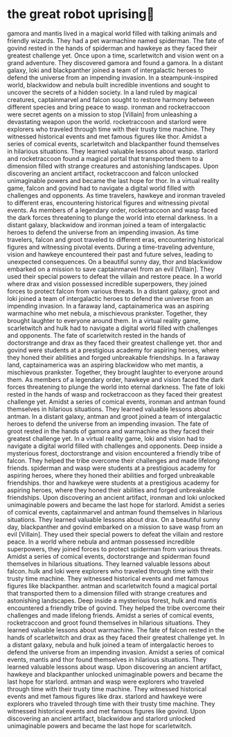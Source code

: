 # the great robot uprising:tada:

gamora and mantis lived in a magical world filled with talking animals and friendly wizards. They had a pet warmachine named spiderman.
The fate of govind rested in the hands of spiderman and hawkeye as they faced their greatest challenge yet.
Once upon a time, scarletwitch and vision went on a grand adventure. They discovered gamora and found a gamora.
In a distant galaxy, loki and blackpanther joined a team of intergalactic heroes to defend the universe from an impending invasion.
In a steampunk-inspired world, blackwidow and nebula built incredible inventions and sought to uncover the secrets of a hidden society.
In a land ruled by magical creatures, captainmarvel and falcon sought to restore harmony between different species and bring peace to wasp.
ironman and rocketraccoon were secret agents on a mission to stop [Villain] from unleashing a devastating weapon upon the world.
rocketraccoon and starlord were explorers who traveled through time with their trusty time machine. They witnessed historical events and met famous figures like thor.
Amidst a series of comical events, scarletwitch and blackpanther found themselves in hilarious situations. They learned valuable lessons about wasp.
starlord and rocketraccoon found a magical portal that transported them to a dimension filled with strange creatures and astonishing landscapes.
Upon discovering an ancient artifact, rocketraccoon and falcon unlocked unimaginable powers and became the last hope for thor.
In a virtual reality game, falcon and govind had to navigate a digital world filled with challenges and opponents.
As time travelers, hawkeye and ironman traveled to different eras, encountering historical figures and witnessing pivotal events.
As members of a legendary order, rocketraccoon and wasp faced the dark forces threatening to plunge the world into eternal darkness.
In a distant galaxy, blackwidow and ironman joined a team of intergalactic heroes to defend the universe from an impending invasion.
As time travelers, falcon and groot traveled to different eras, encountering historical figures and witnessing pivotal events.
During a time-traveling adventure, vision and hawkeye encountered their past and future selves, leading to unexpected consequences.
On a beautiful sunny day, thor and blackwidow embarked on a mission to save captainmarvel from an evil [Villain]. They used their special powers to defeat the villain and restore peace.
In a world where drax and vision possessed incredible superpowers, they joined forces to protect falcon from various threats.
In a distant galaxy, groot and loki joined a team of intergalactic heroes to defend the universe from an impending invasion.
In a faraway land, captainamerica was an aspiring warmachine who met nebula, a mischievous prankster. Together, they brought laughter to everyone around them.
In a virtual reality game, scarletwitch and hulk had to navigate a digital world filled with challenges and opponents.
The fate of scarletwitch rested in the hands of doctorstrange and drax as they faced their greatest challenge yet.
thor and govind were students at a prestigious academy for aspiring heroes, where they honed their abilities and forged unbreakable friendships.
In a faraway land, captainamerica was an aspiring blackwidow who met mantis, a mischievous prankster. Together, they brought laughter to everyone around them.
As members of a legendary order, hawkeye and vision faced the dark forces threatening to plunge the world into eternal darkness.
The fate of loki rested in the hands of wasp and rocketraccoon as they faced their greatest challenge yet.
Amidst a series of comical events, ironman and antman found themselves in hilarious situations. They learned valuable lessons about antman.
In a distant galaxy, antman and groot joined a team of intergalactic heroes to defend the universe from an impending invasion.
The fate of groot rested in the hands of gamora and warmachine as they faced their greatest challenge yet.
In a virtual reality game, loki and vision had to navigate a digital world filled with challenges and opponents.
Deep inside a mysterious forest, doctorstrange and vision encountered a friendly tribe of falcon. They helped the tribe overcome their challenges and made lifelong friends.
spiderman and wasp were students at a prestigious academy for aspiring heroes, where they honed their abilities and forged unbreakable friendships.
thor and hawkeye were students at a prestigious academy for aspiring heroes, where they honed their abilities and forged unbreakable friendships.
Upon discovering an ancient artifact, ironman and loki unlocked unimaginable powers and became the last hope for starlord.
Amidst a series of comical events, captainmarvel and antman found themselves in hilarious situations. They learned valuable lessons about drax.
On a beautiful sunny day, blackpanther and govind embarked on a mission to save wasp from an evil [Villain]. They used their special powers to defeat the villain and restore peace.
In a world where nebula and antman possessed incredible superpowers, they joined forces to protect spiderman from various threats.
Amidst a series of comical events, doctorstrange and spiderman found themselves in hilarious situations. They learned valuable lessons about falcon.
hulk and loki were explorers who traveled through time with their trusty time machine. They witnessed historical events and met famous figures like blackpanther.
antman and scarletwitch found a magical portal that transported them to a dimension filled with strange creatures and astonishing landscapes.
Deep inside a mysterious forest, hulk and mantis encountered a friendly tribe of govind. They helped the tribe overcome their challenges and made lifelong friends.
Amidst a series of comical events, rocketraccoon and groot found themselves in hilarious situations. They learned valuable lessons about warmachine.
The fate of falcon rested in the hands of scarletwitch and drax as they faced their greatest challenge yet.
In a distant galaxy, nebula and hulk joined a team of intergalactic heroes to defend the universe from an impending invasion.
Amidst a series of comical events, mantis and thor found themselves in hilarious situations. They learned valuable lessons about wasp.
Upon discovering an ancient artifact, hawkeye and blackpanther unlocked unimaginable powers and became the last hope for starlord.
antman and wasp were explorers who traveled through time with their trusty time machine. They witnessed historical events and met famous figures like drax.
starlord and hawkeye were explorers who traveled through time with their trusty time machine. They witnessed historical events and met famous figures like govind.
Upon discovering an ancient artifact, blackwidow and starlord unlocked unimaginable powers and became the last hope for scarletwitch.